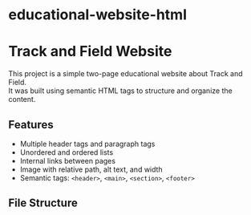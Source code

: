 # educational-website-html
# Track and Field Website

This project is a simple two-page educational website about Track and Field.  
It was built using semantic HTML tags to structure and organize the content.  

## Features
- Multiple header tags and paragraph tags
- Unordered and ordered lists
- Internal links between pages
- Image with relative path, alt text, and width
- Semantic tags: `<header>`, `<main>`, `<section>`, `<footer>`

## File Structure
